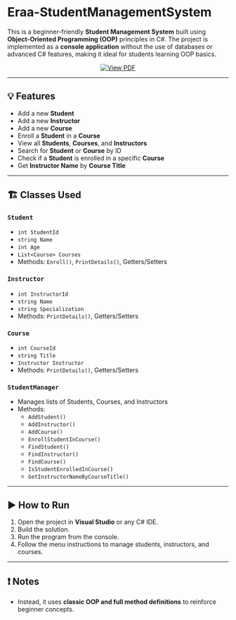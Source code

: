 # Eraa-StudentManagementSystem

This is a beginner-friendly **Student Management System** built using **Object-Oriented Programming (OOP)** principles in C#. The project is implemented as a **console application** without the use of databases or advanced C# features, making it ideal for students learning OOP basics.
<p align="center">
  <a href="https://drive.google.com/file/d/1nDRjhbqct12RlGyURuJaomuu0FQKosYx/view?usp=sharing" target="_blank" rel="noopener noreferrer">
    <img src="https://img.shields.io/badge/PDF-View%20Struct%20vs%20Class%20vs%20Record-D44638?style=flat&logo=adobe&logoColor=white" alt="View PDF" />
  </a>
</p>


---

## 💡 Features

- Add a new **Student**
- Add a new **Instructor**
- Add a new **Course**
- Enroll a **Student** in a **Course**
- View all **Students**, **Courses**, and **Instructors**
- Search for **Student** or **Course** by ID
- Check if a **Student** is enrolled in a specific **Course**
- Get **Instructor Name** by **Course Title**

---

## 🏗️ Classes Used

### `Student`
- `int StudentId`
- `string Name`
- `int Age`
- `List<Course> Courses`
- Methods: `Enroll()`, `PrintDetails()`, Getters/Setters

### `Instructor`
- `int InstructorId`
- `string Name`
- `string Specialization`
- Methods: `PrintDetails()`, Getters/Setters

### `Course`
- `int CourseId`
- `string Title`
- `Instructor Instructor`
- Methods: `PrintDetails()`, Getters/Setters

### `StudentManager`
- Manages lists of Students, Courses, and Instructors
- Methods:
  - `AddStudent()`
  - `AddInstructor()`
  - `AddCourse()`
  - `EnrollStudentInCourse()`
  - `FindStudent()`
  - `FindInstructor()`
  - `FindCourse()`
  - `IsStudentEnrolledInCourse()`
  - `GetInstructorNameByCourseTitle()`

---

## ▶️ How to Run

1. Open the project in **Visual Studio** or any C# IDE.
2. Build the solution.
3. Run the program from the console.
4. Follow the menu instructions to manage students, instructors, and courses.

---

## ❗ Notes

- Instead, it uses **classic OOP and full method definitions** to reinforce beginner concepts.

